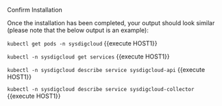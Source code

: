 Confirm Installation

Once the installation has been completed, your output should look similar (please note that the below output is an example):

`kubectl get pods -n sysdigcloud` {{execute HOST1}}
 
`kubectl -n sysdigcloud get services` {{execute HOST1}}

`kubectl -n sysdigcloud describe service sysdigcloud-api` {{execute HOST1}}
 
`kubectl -n sysdigcloud describe service sysdigcloud-collector` {{execute HOST1}}

